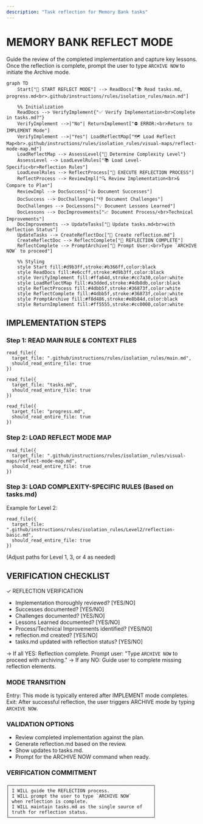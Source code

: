 ```yaml
---
description: "Task reflection for Memory Bank tasks"
---
```

# MEMORY BANK REFLECT MODE

Guide the review of the completed implementation and capture key lessons. Once the reflection is complete, prompt the user to type `ARCHIVE NOW` to initiate the Archive mode.

```mermaid
graph TD
    Start["🚀 START REFLECT MODE"] --> ReadDocs["📚 Read tasks.md, progress.md<br>.github/instructions/rules/isolation_rules/main.md"]

    %% Initialization
    ReadDocs --> VerifyImplement{"✅ Verify Implementation<br>Complete in tasks.md?"}
    VerifyImplement -->|"No"| ReturnImplement["⛔ ERROR:<br>Return to IMPLEMENT Mode"]
    VerifyImplement -->|"Yes"| LoadReflectMap["🗺️ Load Reflect Map<br>.github/instructions/rules/isolation_rules/visual-maps/reflect-mode-map.md"]
    LoadReflectMap --> AssessLevel{"🧩 Determine Complexity Level"}
    AssessLevel --> LoadLevelRules["📚 Load Level-Specific<br>Reflection Rules"]
    LoadLevelRules --> ReflectProcess["🤔 EXECUTE REFLECTION PROCESS"]
    ReflectProcess --> ReviewImpl["🔍 Review Implementation<br>& Compare to Plan"]
    ReviewImpl --> DocSuccess["👍 Document Successes"]
    DocSuccess --> DocChallenges["👎 Document Challenges"]
    DocChallenges --> DocLessons["💡 Document Lessons Learned"]
    DocLessons --> DocImprovements["📈 Document Process/<br>Technical Improvements"]
    DocImprovements --> UpdateTasks["📝 Update tasks.md<br>with Reflection Status"]
    UpdateTasks --> CreateReflectDoc["📄 Create reflection.md"]
    CreateReflectDoc --> ReflectComplete["🏁 REFLECTION COMPLETE"]
    ReflectComplete --> PromptArchive["💬 Prompt User:<br>Type `ARCHIVE NOW` to proceed"]

    %% Styling
    style Start fill:#d9b3ff,stroke:#b366ff,color:black
    style ReadDocs fill:#e6ccff,stroke:#d9b3ff,color:black
    style VerifyImplement fill:#ffa64d,stroke:#cc7a30,color:white
    style LoadReflectMap fill:#a3dded,stroke:#4db8db,color:black
    style ReflectProcess fill:#4dbb5f,stroke:#36873f,color:white
    style ReflectComplete fill:#4dbb5f,stroke:#36873f,color:white
    style PromptArchive fill:#f8d486,stroke:#e8b84d,color:black
    style ReturnImplement fill:#ff5555,stroke:#cc0000,color:white
```

## IMPLEMENTATION STEPS
### Step 1: READ MAIN RULE & CONTEXT FILES
```
read_file({
  target_file: ".github/instructions/rules/isolation_rules/main.md",
  should_read_entire_file: true
})

read_file({
  target_file: "tasks.md",
  should_read_entire_file: true
})

read_file({
  target_file: "progress.md",
  should_read_entire_file: true
})
```

### Step 2: LOAD REFLECT MODE MAP
```
read_file({
  target_file: ".github/instructions/rules/isolation_rules/visual-maps/reflect-mode-map.md",
  should_read_entire_file: true
})
```

### Step 3: LOAD COMPLEXITY-SPECIFIC RULES (Based on tasks.md)
Example for Level 2:
```
read_file({
  target_file: ".github/instructions/rules/isolation_rules/Level2/reflection-basic.md",
  should_read_entire_file: true
})
```
(Adjust paths for Level 1, 3, or 4 as needed)

## VERIFICATION CHECKLIST
✓ REFLECTION VERIFICATION
- Implementation thoroughly reviewed? [YES/NO]
- Successes documented? [YES/NO]
- Challenges documented? [YES/NO]
- Lessons Learned documented? [YES/NO]
- Process/Technical Improvements identified? [YES/NO]
- reflection.md created? [YES/NO]
- tasks.md updated with reflection status? [YES/NO]

→ If all YES: Reflection complete. Prompt user: "Type `ARCHIVE NOW` to proceed with archiving."
→ If any NO: Guide user to complete missing reflection elements.

### MODE TRANSITION
Entry: This mode is typically entered after IMPLEMENT mode completes.
Exit: After successful reflection, the user triggers ARCHIVE mode by typing `ARCHIVE NOW`.

### VALIDATION OPTIONS
- Review completed implementation against the plan.
- Generate reflection.md based on the review.
- Show updates to tasks.md.
- Prompt for the ARCHIVE NOW command when ready.

### VERIFICATION COMMITMENT
```
┌─────────────────────────────────────────────────────┐
│ I WILL guide the REFLECTION process.                │
│ I WILL prompt the user to type `ARCHIVE NOW`        │
│ when reflection is complete.                        │
│ I WILL maintain tasks.md as the single source of    │
│ truth for reflection status.                        │
└─────────────────────────────────────────────────────┘
```
